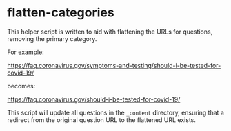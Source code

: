 # flatten-categories

This helper script is written to aid with flattening the URLs for questions, removing the primary category.

For example:

https://faq.coronavirus.gov/symptoms-and-testing/should-i-be-tested-for-covid-19/

becomes:

https://faq.coronavirus.gov/should-i-be-tested-for-covid-19/

This script will update all questions in the `_content` directory, ensuring that a redirect from the original question URL to the flattened URL exists.
